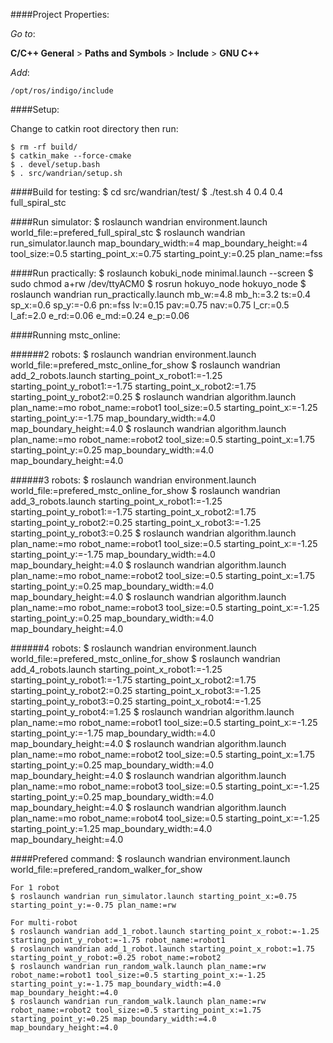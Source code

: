 ####Project Properties:


_Go to_: 

__C/C++ General__ > __Paths and Symbols__ > __Include__ > __GNU C++__

_Add_:

 `/opt/ros/indigo/include`
 
####Setup:

Change to catkin root directory then run:

    $ rm -rf build/
    $ catkin_make --force-cmake
    $ . devel/setup.bash
    $ . src/wandrian/setup.sh

####Build for testing:
    $ cd src/wandrian/test/
    $ ./test.sh 4 0.4 0.4 full_spiral_stc

####Run simulator:
    $ roslaunch wandrian environment.launch world_file:=prefered_full_spiral_stc
    $ roslaunch wandrian run_simulator.launch map_boundary_width:=4 map_boundary_height:=4 tool_size:=0.5 starting_point_x:=0.75 starting_point_y:=0.25 plan_name:=fss

####Run practically:
    $ roslaunch kobuki_node minimal.launch --screen
    $ sudo chmod a+rw /dev/ttyACM0
    $ rosrun hokuyo_node hokuyo_node
    $ roslaunch wandrian run_practically.launch mb_w:=4.8 mb_h:=3.2 ts:=0.4 sp_x:=0.6 sp_y:=-0.6 pn:=fss lv:=0.15 pav:=0.75 nav:=0.75 l_cr:=0.5 l_af:=2.0 e_rd:=0.06 e_md:=0.24 e_p:=0.06

####Running mstc_online:

######2 robots:
    $ roslaunch wandrian environment.launch world_file:=prefered_mstc_online_for_show
    $ roslaunch wandrian add_2_robots.launch starting_point_x_robot1:=-1.25 starting_point_y_robot1:=-1.75 starting_point_x_robot2:=1.75 starting_point_y_robot2:=0.25
    $ roslaunch wandrian algorithm.launch plan_name:=mo robot_name:=robot1 tool_size:=0.5 starting_point_x:=-1.25 starting_point_y:=-1.75 map_boundary_width:=4.0 map_boundary_height:=4.0
    $ roslaunch wandrian algorithm.launch plan_name:=mo robot_name:=robot2 tool_size:=0.5 starting_point_x:=1.75 starting_point_y:=0.25 map_boundary_width:=4.0 map_boundary_height:=4.0

######3 robots:
    $ roslaunch wandrian environment.launch world_file:=prefered_mstc_online_for_show
    $ roslaunch wandrian add_3_robots.launch starting_point_x_robot1:=-1.25 starting_point_y_robot1:=-1.75 starting_point_x_robot2:=1.75 starting_point_y_robot2:=0.25 starting_point_x_robot3:=-1.25 starting_point_y_robot3:=0.25
    $ roslaunch wandrian algorithm.launch plan_name:=mo robot_name:=robot1 tool_size:=0.5 starting_point_x:=-1.25 starting_point_y:=-1.75 map_boundary_width:=4.0 map_boundary_height:=4.0
    $ roslaunch wandrian algorithm.launch plan_name:=mo robot_name:=robot2 tool_size:=0.5 starting_point_x:=1.75 starting_point_y:=0.25 map_boundary_width:=4.0 map_boundary_height:=4.0
    $ roslaunch wandrian algorithm.launch plan_name:=mo robot_name:=robot3 tool_size:=0.5 starting_point_x:=-1.25 starting_point_y:=0.25 map_boundary_width:=4.0 map_boundary_height:=4.0

######4 robots:
    $ roslaunch wandrian environment.launch world_file:=prefered_mstc_online_for_show
    $ roslaunch wandrian add_4_robots.launch starting_point_x_robot1:=-1.25 starting_point_y_robot1:=-1.75 starting_point_x_robot2:=1.75 starting_point_y_robot2:=0.25 starting_point_x_robot3:=-1.25 starting_point_y_robot3:=0.25 starting_point_x_robot4:=-1.25 starting_point_y_robot4:=1.25
    $ roslaunch wandrian algorithm.launch plan_name:=mo robot_name:=robot1 tool_size:=0.5 starting_point_x:=-1.25 starting_point_y:=-1.75 map_boundary_width:=4.0 map_boundary_height:=4.0
    $ roslaunch wandrian algorithm.launch plan_name:=mo robot_name:=robot2 tool_size:=0.5 starting_point_x:=1.75 starting_point_y:=0.25 map_boundary_width:=4.0 map_boundary_height:=4.0
    $ roslaunch wandrian algorithm.launch plan_name:=mo robot_name:=robot3 tool_size:=0.5 starting_point_x:=-1.25 starting_point_y:=0.25 map_boundary_width:=4.0 map_boundary_height:=4.0
    $ roslaunch wandrian algorithm.launch plan_name:=mo robot_name:=robot4 tool_size:=0.5 starting_point_x:=-1.25 starting_point_y:=1.25 map_boundary_width:=4.0 map_boundary_height:=4.0

####Prefered command:
    $ roslaunch wandrian environment.launch world_file:=prefered_random_walker_for_show

    For 1 robot    
    $ roslaunch wandrian run_simulator.launch starting_point_x:=0.75 starting_point_y:=-0.75 plan_name:=rw

    For multi-robot
    $ roslaunch wandrian add_1_robot.launch starting_point_x_robot:=-1.25 starting_point_y_robot:=-1.75 robot_name:=robot1
    $ roslaunch wandrian add_1_robot.launch starting_point_x_robot:=1.75 starting_point_y_robot:=0.25 robot_name:=robot2
    $ roslaunch wandrian run_random_walk.launch plan_name:=rw robot_name:=robot1 tool_size:=0.5 starting_point_x:=-1.25 starting_point_y:=-1.75 map_boundary_width:=4.0 map_boundary_height:=4.0
    $ roslaunch wandrian run_random_walk.launch plan_name:=rw robot_name:=robot2 tool_size:=0.5 starting_point_x:=1.75 starting_point_y:=0.25 map_boundary_width:=4.0 map_boundary_height:=4.0
